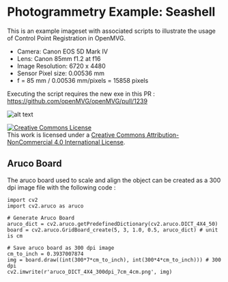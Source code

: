 # Photogrammetry Example: Seashell

This is an example imageset with associated scripts to illustrate the usage of Control Point Registration in OpenMVG.

* Camera: Canon EOS 5D Mark IV
* Lens: Canon 85mm f1.2 at f16
* Image Resolution: 6720 x 4480
* Sensor Pixel size: 0.00536 mm
* f = 85 mm / 0.00536 mm/pixels = 15858 pixels

Executing the script requires the new exe in this PR : https://github.com/openMVG/openMVG/pull/1239

![alt text](https://github.com/edanvoye/photogrammetry_example_seashell/raw/master/jpg/M97A2474.JPG)


<a rel="license" href="http://creativecommons.org/licenses/by-nc/4.0/"><img alt="Creative Commons License" style="border-width:0" src="https://i.creativecommons.org/l/by-nc/4.0/88x31.png" /></a><br />This work is licensed under a <a rel="license" href="http://creativecommons.org/licenses/by-nc/4.0/">Creative Commons Attribution-NonCommercial 4.0 International License</a>.

## Aruco Board

The aruco board used to scale and align the object can be created as a 300 dpi image file with the following code : 

    import cv2
    import cv2.aruco as aruco

    # Generate Aruco Board
    aruco_dict = cv2.aruco.getPredefinedDictionary(cv2.aruco.DICT_4X4_50)
    board = cv2.aruco.GridBoard_create(5, 3, 1.0, 0.5, aruco_dict) # unit is cm

    # Save aruco board as 300 dpi image
    cm_to_inch = 0.3937007874
    img = board.draw((int(300*7*cm_to_inch), int(300*4*cm_to_inch))) # 300 dpi
    cv2.imwrite(r'aruco_DICT_4X4_300dpi_7cm_4cm.png', img)
